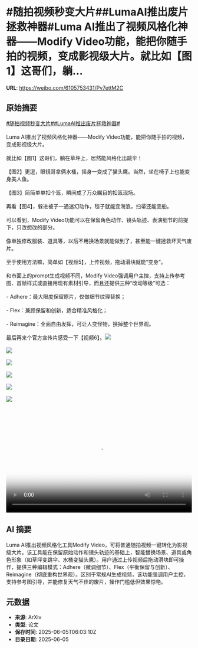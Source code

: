 # #随拍视频秒变大片##LumaAI推出废片拯救神器#Luma AI推出了视频风格化神器——Modify Video功能，能把你随手拍的视频，变成影视级大片。就比如【图1】这哥们，躺...

**URL**: https://weibo.com/6105753431/Pv7ettM2C

## 原始摘要

<a href="https://m.weibo.cn/search?containerid=231522type%3D1%26t%3D10%26q%3D%23%E9%9A%8F%E6%8B%8D%E8%A7%86%E9%A2%91%E7%A7%92%E5%8F%98%E5%A4%A7%E7%89%87%23&amp;extparam=%23%E9%9A%8F%E6%8B%8D%E8%A7%86%E9%A2%91%E7%A7%92%E5%8F%98%E5%A4%A7%E7%89%87%23" data-hide=""><span class="surl-text">#随拍视频秒变大片#</span></a><a href="https://m.weibo.cn/search?containerid=231522type%3D1%26t%3D10%26q%3D%23LumaAI%E6%8E%A8%E5%87%BA%E5%BA%9F%E7%89%87%E6%8B%AF%E6%95%91%E7%A5%9E%E5%99%A8%23&amp;extparam=%23LumaAI%E6%8E%A8%E5%87%BA%E5%BA%9F%E7%89%87%E6%8B%AF%E6%95%91%E7%A5%9E%E5%99%A8%23" data-hide=""><span class="surl-text">#LumaAI推出废片拯救神器#</span></a><br><br>Luma AI推出了视频风格化神器——Modify Video功能，能把你随手拍的视频，变成影视级大片。<br><br>就比如【图1】这哥们，躺在草坪上，居然能风格化出跳伞！<br><br>【图2】更逗，眼镜哥拿俩水桶，摇身一变成了猫头鹰。当然，坐在椅子上也能变身美人鱼。<br>  <br>【图3】简简单单扣个篮，瞬间成了万众瞩目的扣篮现场。<br><br>再看【图4】，躲进被子一通迷幻动作，毯子就能变海浪，扫帚还能变船。<br><br>可以看到，Modify Video功能可以在保留角色动作、镜头轨迹、表演细节的前提下，只改想改的部分。<br><br>像单独修改服装、道具等，以后不用换场景就能做到了，甚至能一键拯救坏天气废片。<br><br>至于使用方法嘛，简单如【视频5】，上传视频，拖动滑块就能“变身”。<br><br>和市面上的prompt生成视频不同，Modify Video强调用户主控，支持上传参考图、首帧样式或直接用现有素材引导，而且还提供三种“改动等级”可选：<br><br>- Adhere：最大限度保留原片，仅做细节纹理替换；<br><br>- Flex：兼顾保留和创新，适合精准风格化；<br><br>- Reimagine：全面自由发挥，可让人变怪物，换掉整个世界观。<br><br>最后再来个官方宣传片感受一下【视频6】。<img style="" src="https://tvax1.sinaimg.cn/large/006Fd7o3gy1i24ar3o2q0g30y80jwnpz.gif" referrerpolicy="no-referrer"><br><br><img style="" src="https://tvax2.sinaimg.cn/large/006Fd7o3gy1i24ar124hmg30y80jwu1f.gif" referrerpolicy="no-referrer"><br><br><img style="" src="https://tvax3.sinaimg.cn/large/006Fd7o3gy1i24ar2ehawg30y80jwx79.gif" referrerpolicy="no-referrer"><br><br><img style="" src="https://tvax2.sinaimg.cn/large/006Fd7o3gy1i24ar4oh3sg30y80jw1lp.gif" referrerpolicy="no-referrer"><br><br><img style="" src="https://tvax4.sinaimg.cn/large/006Fd7o3ly1i24d4f4fcyj31hc0u0t96.jpg" referrerpolicy="no-referrer"><br><br><img style="" src="https://tvax3.sinaimg.cn/large/006Fd7o3ly1i24d4iig4nj31hc0u0mz6.jpg" referrerpolicy="no-referrer"><br><br><br clear="both"><div style="clear: both"></div><video controls="controls" poster="https://tvax4.sinaimg.cn/orj480/006Fd7o3ly1i24d4fncgnj31hc0u0t9f.jpg" style="width: 100%"><source src="https://f.video.weibocdn.com/o0/fs6mGdcXlx08oNInTUPm0104120029FP0E010.mp4?label=mp4_720p&amp;template=1280x720.25.0&amp;ori=0&amp;ps=1CwnkDw1GXwCQx&amp;Expires=1749106685&amp;ssig=wlbbKBTmDD&amp;KID=unistore,video"><source src="https://f.video.weibocdn.com/o0/dG3WdC4Ilx08oNInFjQQ0104120014BG0E010.mp4?label=mp4_hd&amp;template=852x480.25.0&amp;ori=0&amp;ps=1CwnkDw1GXwCQx&amp;Expires=1749106685&amp;ssig=Tex%2BA9WE%2Ff&amp;KID=unistore,video"><source src="https://f.video.weibocdn.com/o0/AGdCgYOFlx08oNInZoSs010412000Ghj0E010.mp4?label=mp4_ld&amp;template=640x360.25.0&amp;ori=0&amp;ps=1CwnkDw1GXwCQx&amp;Expires=1749106685&amp;ssig=ZpjDwhpj0B&amp;KID=unistore,video"><p>视频无法显示，请前往<a href="https://video.weibo.com/show?fid=1034%3A5174138722254916" target="_blank" rel="noopener noreferrer">微博视频</a>观看。</p></video>

## AI 摘要

Luma AI推出视频风格化工具Modify Video，可将普通随拍视频一键转化为影视级大片。该工具能在保留原始动作和镜头轨迹的基础上，智能替换场景、道具或角色形象（如草坪变跳伞、水桶变猫头鹰）。用户通过上传视频后拖动滑块即可操作，提供三种编辑模式：Adhere（微调细节）、Flex（平衡保留与创新）、Reimagine（彻底重构世界观）。区别于常规AI生成视频，该功能强调用户主控，支持参考图引导，并能修复天气不佳的废片，操作门槛低但效果惊艳。

## 元数据

- **来源**: ArXiv
- **类型**: 论文
- **保存时间**: 2025-06-05T06:03:10Z
- **目录日期**: 2025-06-05
